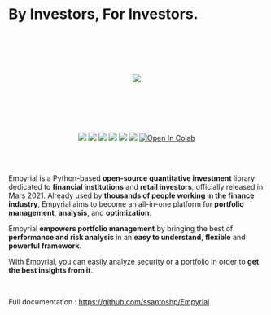 # By Investors, For Investors.

<br><br><br><br>

<div align="center">
<img src="https://i.ibb.co/RjLg9VV/logo.png"/>
<br><br><br><br><br><br>
  
![](https://img.shields.io/badge/Downloads-16k/month-brightgreen)
![](https://img.shields.io/badge/license-MIT-orange)
![](https://img.shields.io/badge/version-1.8.9-blueviolet)
![](https://img.shields.io/badge/language-python🐍-blue)
![](https://img.shields.io/badge/activity-9.7/10-ff69b4)
![](https://img.shields.io/badge/Open%20source-💜-white)	
[![Open In Colab](https://colab.research.google.com/assets/colab-badge.svg)](https://colab.research.google.com/drive/1NqTkkP2u1p1g8W8erU-Y-rSSVbPUDvq2?usp=sharing)
  
 </div>
 
<br><br>

Empyrial is a Python-based **open-source quantitative investment** library dedicated to **financial institutions** and **retail investors**, officially released in Mars 2021. Already used by **thousands of people working in the finance industry**, Empyrial aims to become an all-in-one platform for **portfolio management**, **analysis**, and **optimization**.

Empyrial **empowers portfolio management** by bringing the best of **performance and risk analysis** in an **easy to understand**, **flexible** and **powerful framework**.

With Empyrial, you can easily analyze security or a portfolio in order to **get the best insights from it**.

<br>


Full documentation : https://github.com/ssantoshp/Empyrial
